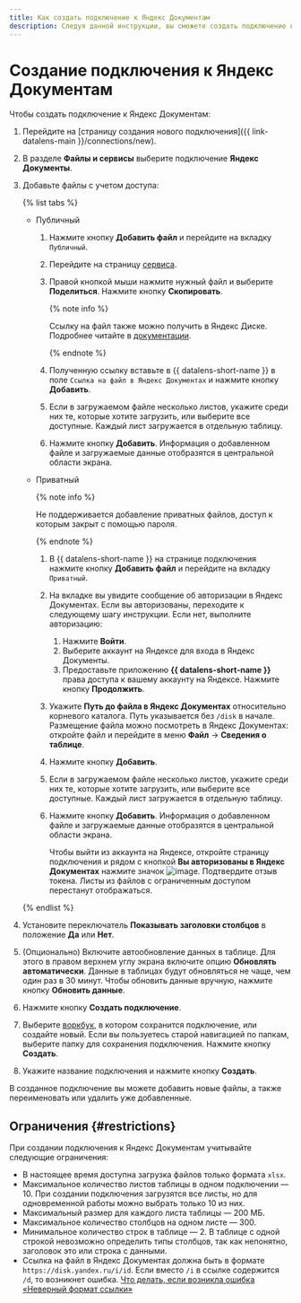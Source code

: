 ```yaml
---
title: Как создать подключение к Яндекс Документам
description: Следуя данной инструкции, вы сможете создать подключение к Яндекс Документам.
---
```


# Создание подключения к Яндекс Документам


Чтобы создать подключение к Яндекс Документам:

1. Перейдите на [страницу создания нового подключения]({{ link-datalens-main }}/connections/new).
1. В разделе **Файлы и сервисы** выберите подключение **Яндекс Документы**.
1. Добавьте файлы с учетом доступа:

   {% list tabs %}

   - Публичный

     1. Нажмите кнопку **Добавить файл** и перейдите на вкладку `Публичный`.
     1. Перейдите на страницу [сервиса](https://docs.yandex.ru/docs?type=xlsx).
     1. Правой кнопкой мыши нажмите нужный файл и выберите **Поделиться**. Нажмите кнопку **Скопировать**.

        {% note info %}

        Ссылку на файл также можно получить в Яндекс Диске. Подробнее читайте в [документации](https://yandex.ru/support/disk/share/sharing.html#how-to-share).

        {% endnote %}

     1. Полученную ссылку вставьте в {{ datalens-short-name }} в поле `Ссылка на файл в Яндекс Документах` и нажмите кнопку **Добавить**.
     1. Если в загружаемом файле несколько листов, укажите среди них те, которые хотите загрузить, или выберите все доступные. Каждый лист загружается в отдельную таблицу.
     1. Нажмите кнопку **Добавить**. Информация о добавленном файле и загружаемые данные отобразятся в центральной области экрана.

   - Приватный

     {% note info %}
     
     Не поддерживается добавление приватных файлов, доступ к которым закрыт с помощью пароля. 

     {% endnote %}

     1. В {{ datalens-short-name }} на странице подключения нажмите кнопку **Добавить файл** и перейдите на вкладку `Приватный`.
     1. На вкладке вы увидите сообщение об авторизации в Яндекс Документах. Если вы авторизованы, переходите к следующему шагу инструкции. Если нет, выполните авторизацию:
         1. Нажмите **Войти**.
         1. Выберите аккаунт на Яндексе для входа в Яндекс Документы.
         1. Предоставьте приложению **{{ datalens-short-name }}** права доступа к вашему аккаунту на Яндексе. Нажмите кнопку **Продолжить**.
     1. Укажите **Путь до файла в Яндекс Документах** относительно корневого каталога. Путь указывается без `/disk` в начале. Размещение файла можно посмотреть в Яндекс Документах: откройте файл и перейдите в меню **Файл** → **Сведения о таблице**.
     1. Нажмите кнопку **Добавить**.
     1. Если в загружаемом файле несколько листов, укажите среди них те, которые хотите загрузить, или выберите все доступные. Каждый лист загружается в отдельную таблицу.
     1. Нажмите кнопку **Добавить**. Информация о добавленном файле и загружаемые данные отобразятся в центральной области экрана.

        Чтобы выйти из аккаунта на Яндексе, откройте страницу подключения и рядом с кнопкой **Вы авторизованы в Яндекс Документах** нажмите значок ![image](../../../_assets/console-icons/arrow-right-from-square.svg). Подтвердите отзыв токена. Листы из файлов с ограниченным доступом перестанут отображаться.

   {% endlist %}

1. Установите переключатель **Показывать заголовки столбцов** в положение **Да** или **Нет**.
1. (Опционально) Включите автообновление данных в таблице. Для этого в правом верхнем углу экрана включите опцию **Обновлять автоматически**. Данные в таблицах будут обновляться не чаще, чем один раз в 30 минут. Чтобы обновить данные вручную, нажмите кнопку **Обновить данные**.
1. Нажмите кнопку **Создать подключение**.


1. Выберите [воркбук](../../workbooks-collections/index.md), в котором сохранится подключение, или создайте новый. Если вы пользуетесь старой навигацией по папкам, выберите папку для сохранения подключения. Нажмите кнопку **Создать**.


1. Укажите название подключения и нажмите кнопку **Создать**.

В созданное подключение вы можете добавить новые файлы, а также переименовать или удалить уже добавленные.

## Ограничения {#restrictions}

При создании подключения к Яндекс Документам учитывайте следующие ограничения:

* В настоящее время доступна загрузка файлов только формата `xlsx`.
* Максимальное количество листов таблицы в одном подключении — 10. При создании подключения загрузятся все листы, но для одновременной работы можно выбрать только 10 из них.
* Максимальный размер для каждого листа таблицы — 200 МБ.
* Максимальное количество столбцов на одном листе — 300.
* Минимальное количество строк в таблице — 2. В таблице с одной строкой невозможно определить типы столбцов, так как непонятно, заголовок это или строка с данными.
* Ссылка на файл в Яндекс Документах должна быть в формате `https://disk.yandex.ru/i/id`. Если вместо `/i` в ссылке содержится `/d`, то возникнет ошибка. [Что делать, если возникла ошибка «Неверный формат ссылки»](../../qa/connections.md#yadocs-error-link)
